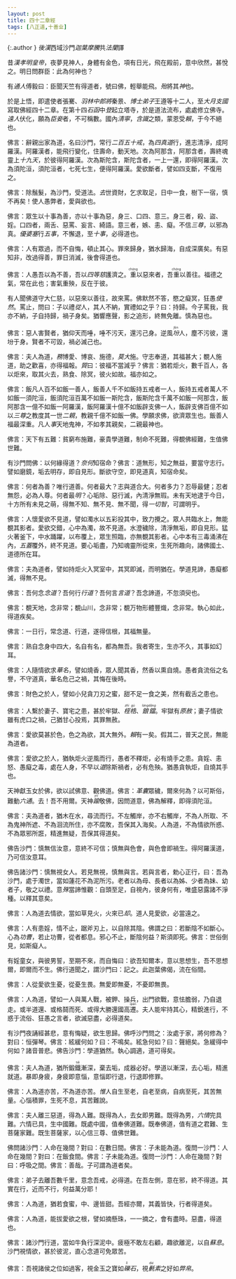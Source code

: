 ```yaml
---
layout: post
title: 四十二章經
tags: [八正道,十善业]
---
```


{:.author }
<dfn title="东汉（公元25年—220年），史称后汉。">後漢</dfn>西域沙門<dfn  title="中天竺僧人。亦名摄摩腾，竺摩腾。">迦葉摩騰</dfn>共<dfn title="中天竺人。亦名竺法兰，汉明帝永平中与迦叶摩腾共來我国，译四十二章经等。">法蘭</dfn>譯

昔<dfn title="刘庄（28年—75年）。东汉第二位皇帝，57年—75年在位，谥号为孝明皇帝。">漢孝明皇帝</dfn>，夜夢見神人，身體有金色，項有日光，飛在殿前，意中欣然，甚悅之。明日問群臣：此為何神也？

有<dfn title="学识渊博通达的人。">通人</dfn>傅毅曰：臣聞天竺有得道者，號曰佛，輕舉能飛。<dfn title="大概、几乎；当、必。">殆</dfn>將其<dfn title="孝明皇帝所梦神人。">神</dfn>也。

於是上悟，即遣使者張騫、<dfn title="汉宣帝始以中郎将监羽林，东汉置羽林中郎将，秩比二千石，掌宿卫侍从。">羽林中郎將</dfn>秦景、<dfn title="汉代从学于博士官者。">博士弟子</dfn>王遵等十二人，至<dfn title="西域古国名。西汉文帝时由游牧民族月氏所建，约在今中亚阿姆河以北。">大月支國</dfn>寫取佛經四十二章。在第十四<dfn title="石制的匣子。">石函</dfn>中<dfn title="升。">登</dfn>起立塔寺，於是道法流布，處處修立佛寺。<dfn title="指外族人或外国人。">遠人</dfn>伏化，願為<dfn title="泛指统治者所役使的民众和藩属。（悟文注：此处引申义为归佛教化的人。）">臣妾</dfn>者，不可稱數。國內<dfn title="指时世太平。">清寧</dfn>，<dfn title="谓有心识者，即有情众生。">含識</dfn>之類，蒙恩受<dfn title="利益，好处。">賴</dfn>，于今不絕也。

佛言：辭親出家為道，名曰沙門，常行<dfn title="比丘之具足戒。分八段，谓四波罗夷、二十三僧残、二不定、三十捨堕、九十单提、四提舍尼、百众学、六灭诤。">二百五十戒</dfn>，為<dfn title="四真谛，又名四圣谛。苦、集、灭、道之四谛。其理真正，故名真谛；为圣者所见，故名圣谛。">四真道</dfn>行，進志清淨，成阿羅漢。阿羅漢者，能飛行變化，住壽命，動天地。次為阿那含，阿那含者，壽終魂靈上<dfn title="五净居天，又名五不还天。位于色界第四禅天上，三果阿那含者所居住处。">十九天</dfn>，於彼得阿羅漢。次為斯陀含，斯陀含者，一上一還，即得阿羅漢。次為須陀洹，須陀洹者，七死七生，便得阿羅漢。愛欲斷者，譬如四支斷，不復用之。

佛言：除鬚髮，為沙門，受道法。<dfn title="离开，舍弃。">去</dfn>世資財，乞求取足，日中一食，樹下一宿，慎不再矣！使人愚弊者，愛與欲也。

佛言：眾生以十事為善，亦以十事為惡，身三、口四、意三。身三者，殺、盜、婬。口四者，兩舌、惡罵、妄言、綺語。意三者，嫉、恚、癡。不信<dfn title="谓佛、法、僧。">三尊</dfn>，以邪為真。<dfn title="谓男居士。">優婆塞</dfn>行<dfn title="五戒。谓不杀、不盗、不淫、不妄语、不饮酒。">五事</dfn>，不懈退，至<dfn title="十善业。谓不杀生、不偷盗、不邪行、不妄语、不两舌、不恶口、不绮语、不贪欲、不嗔恚、不邪见。">十事</dfn>，必得道也。

佛言：人有眾過，而不自悔，頓止其心。罪來歸身，猶水歸海，自成深廣矣。有惡知非，改過得善，罪日消滅，後會得道也。

佛言：人愚吾以為不善，吾以<dfn title="四无量心。谓慈、悲、喜、舍。">四等慈</dfn>護濟之。<ruby>重<rt>chóng</rt></ruby>以惡來者，吾<ruby>重<rt>chóng</rt></ruby>以善往。福德之氣，常在此也；害氣重殃，反在于彼。

有人聞佛道守大仁慈，以惡來以善往，故來罵。佛默然不答，愍之癡冥，狂愚<dfn title="使其如此，使它变得这样。">使然</dfn>。罵止，問曰：子以禮<dfn title="随。">從</dfn>人，其人不納，實禮如之乎？曰：持歸。今子罵我，我亦不納，子自持歸，禍子身矣。猶響應聲，影之追形，終無免離。慎為惡也。

佛言：惡人害賢者，猶仰天而唾，唾不污天，還污己身。逆風<dfn title="谓粉尘、尘埃等粉状物敷洒于他物。"><ruby>坋<rt>fèn</rt></ruby></dfn>人，塵不污彼，還坋于身。賢者不可毀，禍必滅己也。

佛言：夫人為道，<dfn title="必须，一定。">務</dfn>博愛、博哀、施德，<dfn title="没有比这个再大。">莫大</dfn>施。守志奉道，其福甚大；覩人施道，助之歡喜，亦得福報。<dfn title="对质，询问。">質</dfn>曰：彼福不當減乎？佛言：猶若炬火，數千百人，各以炬來，取其火去，熟食、除冥，彼火如故。福亦如之。

佛言：飯凡人百不如飯一善人，飯善人千不如飯持五戒者一人，飯持五戒者萬人不如飯一須陀洹，飯須陀洹百萬不如飯一斯陀含，飯斯陀含千萬不如飯一阿那含，飯阿那含一億不如飯一阿羅漢，飯阿羅漢十億不如飯辟支佛一人，飯辟支佛百億不如以<dfn title="谓佛、法、僧。">三尊</dfn>之教度其一世<dfn title="谓父母。">二親</dfn>，教親千億不如飯一佛。學願求佛，欲濟眾生也。飯善人福最深重。凡人<dfn title="侍奉，供奉。">事</dfn>天地鬼神，不如孝其親矣，二親最神也。

佛言：天下有五難：貧窮布施難，豪貴學道難，制命不死難，得覩佛經難，生值佛世難。

有沙門問佛：以何緣得道？<dfn title="怎么，怎么样。">奈何</dfn>知宿命？佛言：道無形，知之無益，要當守志行。譬如磨鏡，垢去明存，即自見形。斷欲守空，即見道真，知宿命矣。

佛言：何者為善？唯行道善。何者最大？志與道合大。何者多力？忍辱最健；忍者無怨，必為人尊。何者最<dfn title="圣明，明智。">明</dfn>？心垢除、惡行滅，內清淨無瑕。未有天地逮于今日，十方所有未見之萌，得無不知、無不見、無不聞，得<dfn title="佛智之名。知了一切之法之智慧。">一切智</dfn>，可謂明乎。

佛言：人懷愛欲不見道，譬如濁水以五彩投其中，致力攪之。眾人共臨水上，無能覩其影者。愛欲交錯，心中為濁，故不見道。水澄穢除，清淨無垢，即自見形。猛火著釜下，中水踊躍，以布覆上，眾生照臨，亦無覩其影者。心中本有三毒涌沸在內，<dfn title="谓贪欲盖、瞋恚盖、睡眠盖、掉悔盖、疑盖。此五盖能覆心性不生善法。">五蓋</dfn>覆外，終不見道。要心垢盡，乃知魂靈所從來，生死所趣向，諸佛國土、道德所在耳。

佛言：夫為道者，譬如持炬火入冥室中，其冥即滅，而明猶在。學道見諦，愚癡都滅，得無不見。

佛言：吾何念*念道*？吾何行*行道*？吾何言*言道*？吾念諦道，不忽須臾也。

佛言：覩天地，念非常；覩山川，念非常；覩万物形體豐熾，念非常。執心如此，得道疾矣。

佛言：一日行，常念道、行道，遂得信根，其福無量。

佛言：熟自念身中四大，名自有名，都為無吾。我者寄生，生亦不久，其事如幻耳。

佛言：人隨情欲求<dfn title="美名。">華名</dfn>，譬如燒香，眾人聞其香，然香以熏自燒。愚者貪流俗之名譽，不守道真，華名危己之禍，其悔在後時。

佛言：財色之於人，譬如小兒貪刀刃之蜜，甜不足一食之美，然有截舌之患也。

佛言：人繫於妻子、寶宅之患，甚於牢獄、<dfn title="囚禁。亦指脚镣、手铐。"><ruby>桎<rt>zhì</rt>梏<rt>gù</rt></ruby></dfn>、<dfn title="铁锁链。拘系罪犯的刑具。"><ruby>鋃<rt>láng</rt>鐺<rt>dāng</rt></ruby></dfn>。牢獄有<dfn title="宽恕赦免。">原赦</dfn>；妻子情欲雖有虎口之禍，己猶甘心投焉，其罪無赦。

佛言：愛欲莫甚於色，色之為欲，其大無外。<dfn title="幸亏，幸而。">賴</dfn>有一矣。假其二，普天之民，無能為道者。

佛言：愛欲之於人，猶執炬火逆風而行，愚者不釋炬，必有燒手之患。貪婬、恚怒、愚癡之毒，處在人身，不早以*道*除斯禍者，必有危殃。猶愚貪執炬，自燒其手也。

天神獻玉女於佛，欲以試佛意、觀佛道。佛言：<dfn title="谓人的躯体。">革囊</dfn>眾穢，爾來何為？以可斯俗，難動<dfn title="漏尽知证通者，诸漏断尽为无碍者。谓天眼通、天耳通、知他心通、宿命通、身如意通、漏智通。">六通</dfn>。去！吾不用爾。天神<dfn title="越过、更加。同逾。"><ruby>踰<rt>yú</rt></ruby></dfn>敬佛，因問道意，佛為解釋，即得須陀洹。

佛言：夫為道者，猶木在水，尋流而行。不左觸岸，亦不右觸岸，不為人所取、不為鬼神所遮、不為洄流所住，亦不腐敗，吾保其入海矣。人為道，不為情欲所惑、不為眾邪所誑，精進無疑，吾保其得道矣。

佛告沙門：慎無信汝意，意終不可信；慎無與色會，與色會即禍生。得阿羅漢道，乃可信汝意耳。

佛告諸沙門：慎無視女人。若見無視，慎無與言。若與言者，勅心正行，曰：吾為沙門，處于濁世，當如蓮花不為泥所污。老者以為母、長者以為姊、少者為妹、幼者子，敬之以禮。意<dfn title="甚、极其；犹，尚。">殊</dfn>當諦惟觀：自頭至足，自視內，彼身何有，唯盛惡露諸不淨種。以釋其意矣。

佛言：人為道去情欲，當如草見火，火來已<dfn title="退，拒绝，除去，避开。">却</dfn>。道人見愛欲，必當遠之。

佛言：人有患婬，情不止，踞斧刃上，以自除其陰。佛謂之曰：若斷陰不如斷心。心為<dfn title="为起诸烦恼之根本无明。原义为汉代郡守的功曹史，简称功曹，除掌人事外，得以参预一郡的政务。">功曹</dfn>，若止功曹，從者都息。邪心不止，斷陰何益？斯須即死。佛言：世俗倒見，如斯癡人。

有婬童女，與彼男誓，至期不來，而自悔曰：欲吾知爾本，意以思想生，吾不思想爾，即爾而不生。佛行道聞之，謂沙門曰：記之。此迦葉佛偈，流在俗間。

佛言：人從愛欲生憂，從憂生畏。無愛即無憂，不憂即無畏。

佛言：人為道，譬如一人與萬人戰，被鉀、操兵，出門欲戰，意怯膽弱，乃自退走。或半道還、或格鬪而死、或得大勝還國高<ruby>遷<rt>qiān</rt></ruby>。夫人能牢持其心，精銳進行，不惑于流俗、狂愚之言者，欲滅惡盡，必得道矣。

有沙門夜誦經甚悲，意有悔疑，欲生思歸。佛呼沙門問之：汝處于家，將何修為？對曰：恒彈琴。佛言：絃緩何如？曰：不鳴矣。絃急何如？曰：聲絕矣。急緩得中何如？諸音普悲。佛告沙門：學道猶然。執心調適，道可得矣。

佛言：夫人為道，猶所鍛<ruby>鐵<rt>tiě</rt></ruby>漸深，棄去垢，成器必好。學道以漸深，去心垢，精進就道。暴即身疲，身疲即意惱，意惱即行退，行退即修罪。

佛言：人為道亦苦，不為道亦苦。<dfn title="思考，思念。">惟</dfn>人自生至老，自老至病，自病至死，其苦無量。心惱積罪，生死不息，其苦難說。

佛言：夫人離三惡道，得為人難。既得為人，去女即男難。既得為男，<dfn title="六根。谓眼、耳、鼻、舌、身、意。旧译经论中多谓六情。">六情</dfn>完具難。六情已具，生中國難。既處中國，值奉佛道難。既奉佛道，值有道之君難、生菩薩家難。既生菩薩家，以心信三尊、值佛世難。

佛問諸沙門：人命在幾間？對曰：在數日間。佛言：子未能為道。復問一沙門：人命在幾間？對曰：在飯食間。佛言：子未能為道。復問一沙門：人命在幾間？對曰：呼吸之間。佛言：善哉。子可謂為道者矣。

佛言：弟子去離吾數千里，意念吾戒，必得道。在吾左側，意在邪，終不得道。其實在行，近而不行，何益萬分耶！

佛言：人為道，猶若食蜜，中、邊皆甜。吾經亦爾，其義皆快，行者得道矣。

佛言：人為道，能拔愛欲之根，譬如摘懸珠，一一摘之，會有盡時。惡盡，得道也。

佛言：諸沙門行道，當如牛負行深泥中。疲極不敢左右顧，趣欲離泥，以自<dfn title="休养生息。犹休息。">蘇息</dfn>。沙門視情欲，甚於彼泥，直心念道可免眾苦。

佛言：吾視諸侯之位如過客，視金玉之寶如<dfn title="小石块，砂石。"><ruby>礫<rt>lì</rt></ruby>石</dfn>，視<dfn title="细毛布，细棉布。"><ruby>㲲<rt>dié</rt></ruby></dfn><dfn title="白色生绢。">素</dfn>之好如<dfn title="破旧的布帛。">弊帛</dfn>。
